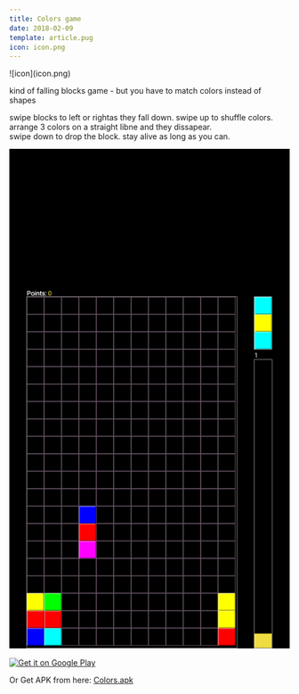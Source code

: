 ```yaml
---
title: Colors game
date: 2018-02-09
template: article.pug
icon: icon.png
---
```


<span class="icon">
![icon](icon.png)
</span>

kind of falling blocks game -  but you have to match colors instead of shapes

<span class="more"></span>

swipe blocks to left or rightas they fall down.  swipe up to shuffle colors. arrange 3 colors on a straight libne and they dissapear.  
swipe down to drop the block. stay alive as long as you can. 

![Screenshot](screenshot.png)


<a href='https://play.google.com/store/apps/details?id=de.pribluda.games.android.colors&pcampaignid=MKT-Other-global-all-co-prtnr-py-PartBadge-Mar2515-1'><img alt='Get it on Google Play' src='https://play.google.com/intl/en_us/badges/images/generic/en_badge_web_generic.png'/></a>


Or Get APK from here: [Colors.apk](colors.apk)

